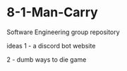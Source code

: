 # 8-1-Man-Carry
Software Engineering group repository


ideas
1 - a discord bot website

2 - dumb ways to die game

